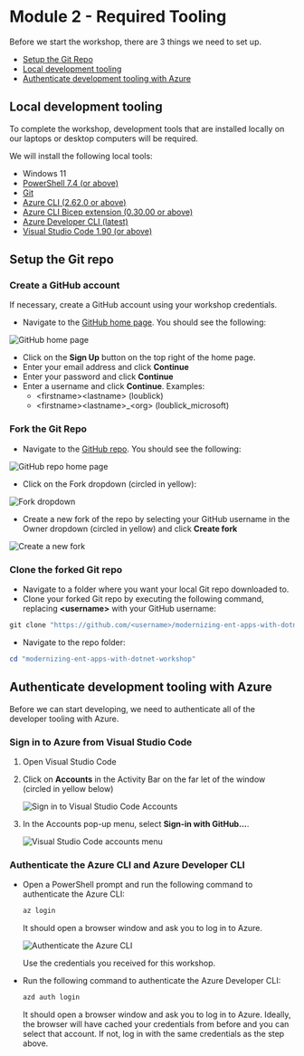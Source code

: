 #
# Module 2 - Required Tooling
Before we start the workshop, there are 3 things we need to set up.

- [Setup the Git Repo](#setup-the-git-repo)
- [Local development tooling](#local-development-tooling)
- [Authenticate development tooling with Azure](#authenticate-development-tooling-with-azure)

## Local development tooling

To complete the workshop, development tools that are installed locally on our laptops or desktop computers will be required.

We will install the following local tools:

- Windows 11
- [PowerShell 7.4 (or above)](https://learn.microsoft.com/en-us/powershell/scripting/install/installing-powershell-on-windows)
- [Git](https://github.com/git-guides/install-git)
- [Azure CLI (2.62.0 or above)](https://docs.microsoft.com/cli/azure/install-azure-cli)
- [Azure CLI Bicep extension (0.30.00 or above)](https://learn.microsoft.com/en-us/azure/azure-resource-manager/bicep/install#azure-cli)
- [Azure Developer CLI (latest)](https://learn.microsoft.com/azure/developer/azure-developer-cli/install-azd)
- [Visual Studio Code 1.90 (or above)](https://code.visualstudio.com/)

## Setup the Git repo
### Create a GitHub account
If necessary, create a GitHub account using your workshop credentials.

* Navigate to the [GitHub home page](https://github.com/). You should see the following:

![GitHub home page](./images/github-home.png)

* Click on the **Sign Up** button on the top right of the home page.
* Enter your email address and click **Continue**
* Enter your password and click **Continue**
* Enter a username and click **Continue**. Examples:
  - \<firstname\>\<lastname\> (loublick)
  - \<firstname\>\<lastname\>_\<org\> (loublick_microsoft)

### Fork the Git Repo

* Navigate to the [GitHub repo](https://github.com/lblick/modernizing-ent-apps-with-dotnet-workshop). You should see the following:

![GitHub repo home page](./images/github-repo.png)

* Click on the Fork dropdown (circled in yellow):

![Fork dropdown](./images/github-repo-fork.png) 

* Create a new fork of the repo by selecting your GitHub username in the Owner dropdown (circled in yellow) and click **Create fork**

![Create a new fork](./images/github-create-fork.png)

### Clone the forked Git repo

* Navigate to a folder where you want your local Git repo downloaded to.
* Clone your forked Git repo by executing the following command, replacing **\<username\>** with your GitHub username:

```powershell
git clone "https://github.com/<username>/modernizing-ent-apps-with-dotnet-workshop"
```
* Navigate to the repo folder:

```powershell
cd "modernizing-ent-apps-with-dotnet-workshop"
```

## Authenticate development tooling with Azure

Before we can start developing, we need to authenticate all of the developer tooling with Azure.

### Sign in to Azure from Visual Studio Code

1. Open Visual Studio Code
2. Click on **Accounts** in the Activity Bar on the far let of the window (circled in yellow below)

    ![Sign in to Visual Studio Code Accounts](./images/sign-in-to-vscode-accounts.png)


3. In the Accounts pop-up menu, select **Sign-in with GitHub...**.

    ![Visual Studio Code accounts menu](./images/sign-in-to-vscode-accounts-menu.png)


### Authenticate the Azure CLI and Azure Developer CLI

* Open a PowerShell prompt and run the following command to authenticate the Azure CLI:

    ```powershell
    az login
    ```

    It should open a browser window and ask you to log in to Azure.
    
    ![Authenticate the Azure CLI](./images/azure-auth-window.png)
    
    Use the credentials you received for this workshop.

* Run the following command to authenticate the Azure Developer CLI:

    ```powershell
    azd auth login
    ```

    It should open a browser window and ask you to log in to Azure. Ideally, the browser will have cached your credentials from before and you can select that account. If not, log in with the same credentials as the step above.

